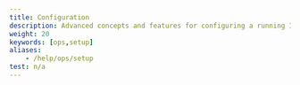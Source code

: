 ```yaml
---
title: Configuration
description: Advanced concepts and features for configuring a running Istio mesh.
weight: 20
keywords: [ops,setup]
aliases:
    - /help/ops/setup
test: n/a
---
```

